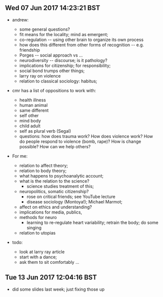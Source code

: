  
## Wed 07 Jun 2017 14:23:21 BST

- andrew:
    - some general questions?
    - fit means for the locality; mind as emergent; 
    - co-regulation -- using other brain to organize its own process
    - how does this different from other forms of recognition -- e.g. friendship  
    - Porges -- social approach vs ... 
    - neurodiversity -- discourse; is it pathology?
    - implications for citizenship; for responsibility; 
    - social bond trumps other things; 
    - larry ray on violence
    - relation to classical sociology: habitus; 
    
- cmr has a list of oppositions to work with:
    - health illness
    - human animal
    - same different
    - self other
    - mind body
    - child adult
    - self as plural verb (Segal)
    - questions: how does trauma work? How does violence work? How do people respond to violence (bomb, rape)? How is change possible? How can we help others? 

- For me:
    - relation to affect theory;
    - relation to body theory;
    - what happens to psychoanalytic account;
    - what is the relation to the science?
        - science studies treatment of this; 
    - neuropolitics, somatic citizenship?
        - rose on critical friends; see YouTube lecture
        - disease sociology (Montoya!); Michael Marmot; 
    - affect on ethics and understanding? 
    - implications for media, publics, 
    - methods for neuro
        - learning to re-regulate heart variability; retrain the body; do some singing 
    - relation to utopias

- todo:
    - look at larry ray article
    - start with a dance;
    - ask them to sit comfortably ... 

## Tue 13 Jun 2017 12:04:16 BST
- did some slides last week; just fixing those up 
